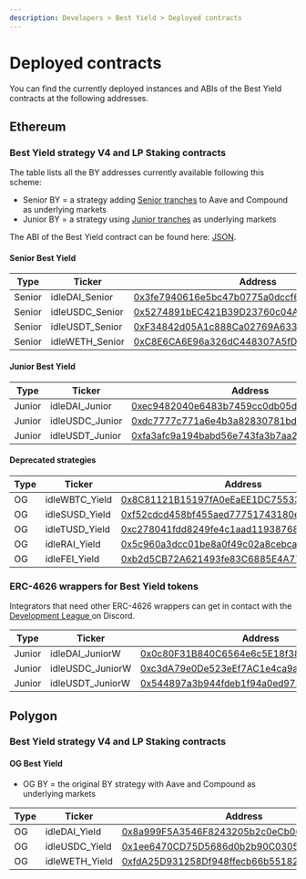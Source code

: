 ```yaml
---
description: Developers > Best Yield > Deployed contracts
---
```


# Deployed contracts

You can find the currently deployed instances and ABIs of the Best Yield contracts at the following addresses.

## **Ethereum**

### **Best Yield strategy V4 and LP Staking contracts**

The table lists all the BY addresses currently available following this scheme:&#x20;

* Senior BY = a strategy adding [Senior tranches](../perpetual-yield-tranches/deployed-contracts.md) to Aave and Compound as underlying markets
* Junior BY = a strategy using [Junior tranches](../perpetual-yield-tranches/deployed-contracts.md) as underlying markets

The ABI of the Best Yield contract can be found here: [JSON](https://github.com/Idle-Labs/idle-contracts/tree/develop/abi).

#### **Senior Best Yield**

| Type   | Ticker           | Address                                                                                                               |
| ------ | ---------------- | --------------------------------------------------------------------------------------------------------------------- |
| Senior | idleDAI\_Senior  | [0x3fe7940616e5bc47b0775a0dccf6237893353bb4](https://etherscan.io/address/0x3fe7940616e5bc47b0775a0dccf6237893353bb4) |
| Senior | idleUSDC\_Senior | [0x5274891bEC421B39D23760c04A6755eCB444797C](http://etherscan.io/address/0x5274891bEC421B39D23760c04A6755eCB444797C)  |
| Senior | idleUSDT\_Senior | [0xF34842d05A1c888Ca02769A633DF37177415C2f8](http://etherscan.io/address/0xF34842d05A1c888Ca02769A633DF37177415C2f8)  |
| Senior | idleWETH\_Senior | [0xC8E6CA6E96a326dC448307A5fDE90a0b21fd7f80](https://etherscan.io/address/0xc8e6ca6e96a326dc448307a5fde90a0b21fd7f80) |

#### **Junior Best Yield**

| Type   | Ticker           | Address                                                                                                               |
| ------ | ---------------- | --------------------------------------------------------------------------------------------------------------------- |
| Junior | idleDAI\_Junior  | [0xec9482040e6483b7459cc0db05d51dfa3d3068e1](https://etherscan.io/address/0xec9482040e6483b7459cc0db05d51dfa3d3068e1) |
| Junior | idleUSDC\_Junior | [0xdc7777c771a6e4b3a82830781bdde4dbc78f320e](https://etherscan.io/address/0xdc7777c771a6e4b3a82830781bdde4dbc78f320e) |
| Junior | idleUSDT\_Junior | [0xfa3afc9a194babd56e743fa3b7aa2ccbed3eaaad](https://etherscan.io/address/0xfa3afc9a194babd56e743fa3b7aa2ccbed3eaaad) |

#### **Deprecated strategies**

| Type | Ticker          | Address                                                                                                               |
| ---- | --------------- | --------------------------------------------------------------------------------------------------------------------- |
| OG   | idleWBTC\_Yield | [0x8C81121B15197fA0eEaEE1DC75533419DcfD3151](http://etherscan.io/address/0x8C81121B15197fA0eEaEE1DC75533419DcfD3151)  |
| OG   | idleSUSD\_Yield | [0xf52cdcd458bf455aed77751743180ec4a595fd3f](https://etherscan.io/address/0xf52cdcd458bf455aed77751743180ec4a595fd3f) |
| OG   | idleTUSD\_Yield | [0xc278041fdd8249fe4c1aad1193876857eea3d68c](https://etherscan.io/address/0xc278041fdd8249fe4c1aad1193876857eea3d68c) |
| OG   | idleRAI\_Yield  | [0x5c960a3dcc01be8a0f49c02a8cebcacf5d07fabe](https://etherscan.io/address/0x5c960a3dcc01be8a0f49c02a8cebcacf5d07fabe) |
| OG   | idleFEI\_Yield  | [0xb2d5CB72A621493fe83C6885E4A776279be595bC](https://etherscan.io/address/0xb2d5CB72A621493fe83C6885E4A776279be595bC) |

### ERC-4626 wrappers for Best Yield tokens

Integrators that need other ERC-4626 wrappers can get in contact with the [Development League ](https://discord.gg/fJaBYmS)on Discord.

| Type   | Ticker            | Address                                                                                                               |
| ------ | ----------------- | --------------------------------------------------------------------------------------------------------------------- |
| Junior | idleDAI\_JuniorW  | [0x0c80F31B840C6564e6c5E18f386FaD96b63514cA](https://etherscan.io/address/0x0c80F31B840C6564e6c5E18f386FaD96b63514cA) |
| Junior | idleUSDC\_JuniorW | [0xc3dA79e0De523eEf7AC1e4ca9aBFE3aAc9973133](https://etherscan.io/address/0xc3dA79e0De523eEf7AC1e4ca9aBFE3aAc9973133) |
| Junior | idleUSDT\_JuniorW | [0x544897a3b944fdeb1f94a0ed973ea31a80ae18e1](https://etherscan.io/address/0x544897a3b944fdeb1f94a0ed973ea31a80ae18e1) |

## Polygon

### **Best Yield strategy V4 and LP Staking contracts**

#### OG Best Yield

* OG BY = the original BY strategy with Aave and Compound as underlying markets

| Type | Ticker          | Address                                                                                                                  |
| ---- | --------------- | ------------------------------------------------------------------------------------------------------------------------ |
| OG   | idleDAI\_Yield  | [0x8a999F5A3546F8243205b2c0eCb0627cC10003ab](https://polygonscan.com/address/0x8a999F5A3546F8243205b2c0eCb0627cC10003ab) |
| OG   | idleUSDC\_Yield | [0x1ee6470CD75D5686d0b2b90C0305Fa46fb0C89A1](https://polygonscan.com/address/0x1ee6470CD75D5686d0b2b90C0305Fa46fb0C89A1) |
| OG   | idleWETH\_Yield | [0xfdA25D931258Df948ffecb66b5518299Df6527C4](https://polygonscan.com/address/0xfdA25D931258Df948ffecb66b5518299Df6527C4) |
